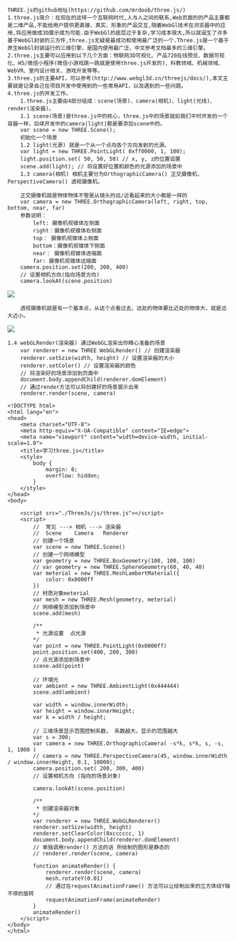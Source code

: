 
	THREE.js的github地址(https://github.com/mrdoob/three.js/)
	1.three.js简介：在现在的这样一个互联网时代,人与人之间的联系,Web页面的的产品主要都是二维产品,不能给用户提供更直接、真实、形象的产品交互,随着WebGl技术在浏览器中的应用,将应用做成3D展示成为可能.由于WebGl的底层过于复杂,学习成本很大,所以就诞生了许多基于WebGl封装的三方件,three.js无疑是最成功和使用最广泛的一个.Three.js是一个基于原生WebGl封装运行的三维引擎，是国内使用最广泛，中文参考文档最多的三维引擎。
	2.three.js主要可以应用到以下几个方面：物联网3D可视化、产品720在线预览、数据可视化、H5/微信小程序(微信小游戏跳一跳就是使用three.js开发的)、科教领域、机械领域、WebVR、室内设计相关、游戏开发等等。
	3.three.js的主要API，可以参考(http://www.webgl3d.cn/threejs/docs/),本文主要就是记录自己在项目开发中使用到的一些常用API，以及遇到的一些问题。
	4.three.js的开发工作。
		1.three.js主要由4部分组成：scene(场景)、camera(相机)、light(光线)、render(渲染器)。
		1.1 scene(场景)是three.js中的核心，three.js中的场景就如我们平时开发的一个容器一样，后续开发中的camera|light|都是要添加scene中的。
		var scene = new THREE.Scene();
		初始化一个场景
		1.2 light(光源) 就是一个从一个点向各个方向发射的光源。
		var light = new THREE.PointLight( 0xff0000, 1, 100);
	    light.position.set( 50, 50, 50) // x, y, z的位置设置
	    scene.add(light); // 将设置好位置和颜色的光源添加的场景中
	    1.3 camera(相机) 相机主要分为OrthographicCamera() 正交摄像机， PerspectiveCamera() 透视摄像机。
	    	
	    正交摄像机就是物体物体不管是从镜头的远/近看起来的大小都是一样的
	    var camera = new THREE.OrthographicCamera(left, right, top, bottom, near, far)
	    参数说明：
	    	left: 摄像机视锥体左侧面
	    	right：摄像机视锥体右侧面
	    	top： 摄像机视锥体上侧面
	    	bottom：摄像机视锥体下侧面
	    	near： 摄像机视锥体进端面
	    	far: 摄像机视锥体远端面
	    camera.position.set(200, 300, 400)
	    // 设置相机方向(指向场景方向)
	    camera.lookAt(scene.position)


![](C:\Users\lenovo\Pictures\正交相机.png)

		透视摄像机就是有一个基本点，从这个点看过去，远处的物体要比近处的物体大，就是远大近小。



![](C:\Users\lenovo\Pictures\透视投影.png)

	1.4 webGLRender(渲染器) 通过WebGL渲染出你精心准备的场景
		var renderer = new THREE WebGLRender() // 创建渲染器
		renderer.setSzie(width, height) // 设置渲染器的大小
		renderer.setColor() // 设置渲染器的颜色
		// 将渲染好的场景添加到页面中
		document.body.appendChild(renderer.domElement)
		// 通过render方法可以将创建好的场景展示出来
		renderer.render(scene, camera)
		

```
<!DOCTYPE html>
<html lang="en">
<head>
    <meta charset="UTF-8">
    <meta http-equiv="X-UA-Compatible" content="IE=edge">
    <meta name="viewport" content="width=device-width, initial-scale=1.0">
    <title>学习three.js</title>
    <style>
        body {
            margin: 0;
            overflow: hidden;
        }
    </style>
</head>
<body>

    <script src="./ThreeJs/js/three.js"></script>
    <script>
        //  常见 ---> 相机 ---> 渲染器
        //  Scene    Camera   Renderer
        // 创建一个场景
        var scene = new THREE.Scene()
        // 创建一个网络模型 
        var geometry = new THREE.BoxGeometry(100, 100, 100)
        // var geometry = new THREE.SphereGeometry(60, 40, 40)
        var meterial = new THREE.MeshLambertMaterial({
            color: 0x0000ff
        })
        // 材质对象meterial
        var mesh = new THREE.Mesh(geometry, meterial)
        // 网络模型添加到场景中
        scene.add(mesh)

        /**
         * 光源设置  点光源
        */
        var point = new THREE.PointLight(0x0000ff)
        point.position.set(400, 200, 300)
        // 点光源添加到场景中
        scene.add(point)

        // 环境光
        var ambient = new THREE.AmbientLight(0x444444)
        scene.add(ambient)

        var width = window.innerWidth;
        var height = window.innerHeight;
        var k = width / height;

        // 三维场景显示范围控制系数， 系数越大，显示的范围越大
        var s = 300;
        var camera = new THREE.OrthographicCamera( -s*k, s*k, s, -s, 1, 1000 )
        // camera = new THREE.PerspectiveCamera(45, window.innerWidth / window.innerHeight, 0.1, 10000);
        camera.position.set( 200, 300, 400)
        // 设置相机方向 (指向的场景对象)

        camera.lookAt(scene.position)

        /**
         * 创建渲染器对象
        */
        var renderer = new THREE.WebGLRenderer()
        renderer.setSize(width, height)
        renderer.setClearColor(0xcccccc, 1)
        document.body.appendChild(renderer.domElement)
        // 单独调用render() 方法的话 所绘制的图形是静态的
        // renderer.render(scene, camera)
            
        function animateRender() {
            renderer.render(scene, camera)
            mesh.rotateY(0.01)
            // 通过在requestAnimationFrame() 方法可以让绘制出来的立方体绕Y轴不停的旋转
            requestAnimationFrame(animateRender)
        }
        animateRender()
    </script>
</body>
</html>
```

